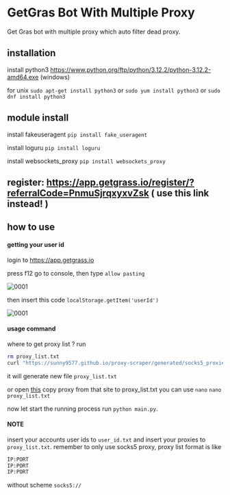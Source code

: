 # GetGras Bot With Multiple Proxy

Get Gras bot with multiple proxy which auto filter dead proxy.


## installation
install python3
https://www.python.org/ftp/python/3.12.2/python-3.12.2-amd64.exe (windows)

for unix ```sudo apt-get install python3``` or ```sudo yum install python3``` or ```sudo dnf install python3```
## module install 
install fakeuseragent
```pip install fake_useragent```

install loguru
```pip install loguru```

install websockets_proxy
```pip install websockets_proxy```

## register: https://app.getgrass.io/register/?referralCode=PnmuSjrqxyxvZsk ( use this link instead! )

## how to use

#### getting your user id

login to https://app.getgrass.io

press f12 go to console, then type ```allow pasting```

![0001](https://github.com/im-hanzou/getgrass_bot/blob/main/pasting.JPG)

then insert this code
```localStorage.getItem('userId')```

![0001](https://github.com/im-hanzou/getgrass_bot/blob/main/userid.JPG)

#### usage command
where to get proxy list ?
run 
```bash
rm proxy_list.txt
curl "https://sunny9577.github.io/proxy-scraper/generated/socks5_proxies.txt" > proxy_list.txt
```
it will generate new file ```proxy_list.txt```

or 
open [this](https://github.com/monosans/proxy-list/blob/main/proxies_anonymous/socks5.txt)
copy proxy from that site to proxy_list.txt you can use ```nano```
```nano proxy_list.txt```

now let start the running process
run ```python main.py```.


#### NOTE
insert your accounts user ids to ```user_id.txt``` and insert your proxies to ```proxy_list.txt```.
remember to only use socks5 proxy, proxy list format is like
```bash
IP:PORT
IP:PORT
IP:PORT
```
without scheme ```socks5://```

